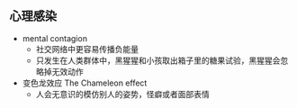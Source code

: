 <!-- 
title: 心理感染
from: 文茜
create: 2018-08-14
tags: psychology
-->

## 心理感染 

- mental contagion
  - 社交网络中更容易传播负能量
  - 只发生在人类群体中，黑猩猩和小孩取出箱子里的糖果试验，黑猩猩会忽略掉无效动作
- 变色龙效应 The Chameleon effect
  - 人会无意识的模仿别人的姿势，怪癖或者面部表情

